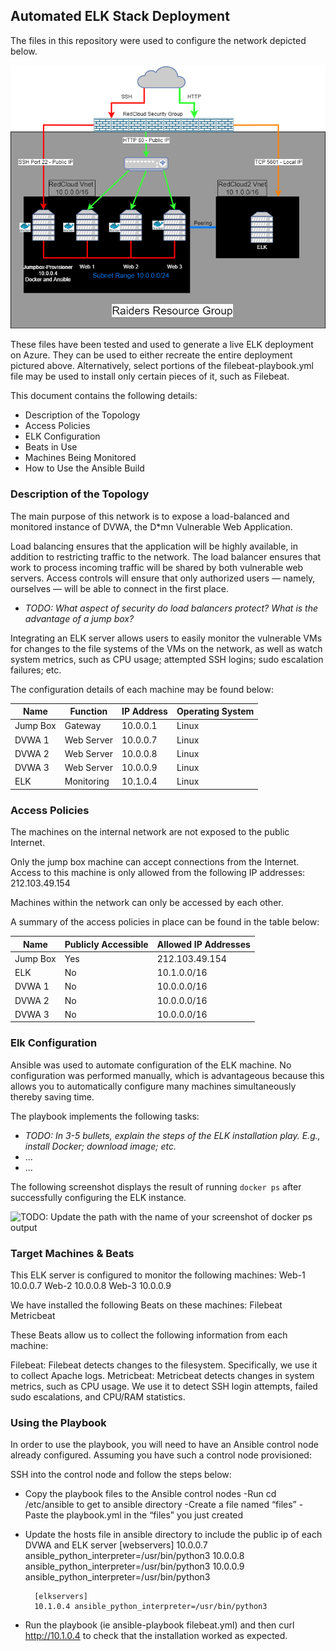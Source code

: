## Automated ELK Stack Deployment

The files in this repository were used to configure the network depicted below.

![](https://github.com/bishi808/Elk-Stack-Project/blob/main/README/Images/ELK%20Diagram.png)

These files have been tested and used to generate a live ELK deployment on Azure. They can be used to either recreate the entire deployment pictured above. Alternatively, select portions of the filebeat-playbook.yml file may be used to install only certain pieces of it, such as Filebeat.

This document contains the following details:
- Description of the Topology
- Access Policies
- ELK Configuration
- Beats in Use
- Machines Being Monitored
- How to Use the Ansible Build


### Description of the Topology

The main purpose of this network is to expose a load-balanced and monitored instance of DVWA, the D*mn Vulnerable Web Application.

Load balancing ensures that the application will be highly available, in addition to restricting traffic to the network. The load balancer ensures that work to process incoming traffic will be shared by both vulnerable web servers. Access controls will ensure that only authorized users — namely, ourselves — will be able to connect in the first place.
- _TODO: What aspect of security do load balancers protect? What is the advantage of a jump box?_

Integrating an ELK server allows users to easily monitor the vulnerable VMs for changes to the file systems of the VMs on the network, as well as watch system metrics, such as CPU usage; attempted SSH logins; sudo escalation failures; etc.

The configuration details of each machine may be found below:

| Name     |   Function  |   IP Address | Operating System |
|----------|-------------|--------------|------------------|
| Jump Box | Gateway     | 10.0.0.1     |      Linux       |
| DVWA 1   | Web Server  | 10.0.0.7     |      Linux       |
| DVWA 2   | Web Server  | 10.0.0.8     |      Linux       |
| DVWA 3   | Web Server  | 10.0.0.9     |      Linux       |
| ELK      | Monitoring  | 10.1.0.4     |      Linux       |

### Access Policies

The machines on the internal network are not exposed to the public Internet. 

Only the jump box machine can accept connections from the Internet. Access to this machine is only allowed from the following IP addresses: 212.103.49.154

Machines within the network can only be accessed by each other.

A summary of the access policies in place can be found in the table below:

| Name     | Publicly Accessible | Allowed IP Addresses |
|----------|---------------------|----------------------|
| Jump Box |           Yes       |  212.103.49.154      |
| ELK      |           No        |  10.1.0.0/16         |
| DVWA 1   |           No        |  10.0.0.0/16         |
| DVWA 2   |           No        |  10.0.0.0/16         |
| DVWA 3   |           No        |  10.0.0.0/16         |

### Elk Configuration

Ansible was used to automate configuration of the ELK machine. No configuration was performed manually, which is advantageous because this allows you to automatically configure many machines simultaneously thereby saving time. 

The playbook implements the following tasks:


- _TODO: In 3-5 bullets, explain the steps of the ELK installation play. E.g., install Docker; download image; etc._
- ...
- ...

The following screenshot displays the result of running `docker ps` after successfully configuring the ELK instance.

![TODO: Update the path with the name of your screenshot of docker ps output](Images/docker_ps_output.png)

### Target Machines & Beats
This ELK server is configured to monitor the following machines:
Web-1 10.0.0.7
Web-2 10.0.0.8
Web-3 10.0.0.9

We have installed the following Beats on these machines:
Filebeat
Metricbeat

These Beats allow us to collect the following information from each machine:

Filebeat: Filebeat detects changes to the filesystem. Specifically, we use it to collect Apache logs.
Metricbeat: Metricbeat detects changes in system metrics, such as CPU usage. We use it to detect SSH login attempts, failed sudo escalations, and CPU/RAM statistics.

### Using the Playbook
In order to use the playbook, you will need to have an Ansible control node already configured. Assuming you have such a control node provisioned: 

SSH into the control node and follow the steps below:

- Copy the playbook files to the Ansible control nodes
	-Run cd /etc/ansible to get to ansible directory
	-Create a file named “files”
	-Paste the playbook.yml in the “files” you just created 

- Update the hosts file in ansible directory to include the public ip of each DVWA and ELK server
		[webservers]
		10.0.0.7 ansible_python_interpreter=/usr/bin/python3
		10.0.0.8 ansible_python_interpreter=/usr/bin/python3
		10.0.0.9 ansible_python_interpreter=/usr/bin/python3

		[elkservers]
		10.1.0.4 ansible_python_interpreter=/usr/bin/python3

- Run the playbook (ie ansible-playbook filebeat.yml) and then curl http://10.1.0.4 to check that the installation worked as expected.

